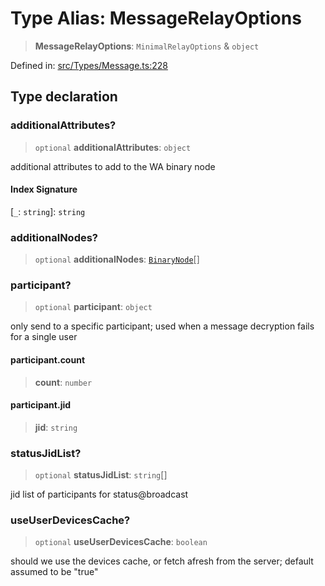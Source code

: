 # Type Alias: MessageRelayOptions

> **MessageRelayOptions**: `MinimalRelayOptions` & `object`

Defined in: [src/Types/Message.ts:228](https://github.com/Fokusdotid/Baileys/blob/c0c23ce3104b65dfcc64246c9ee8a49ef38993b5/src/Types/Message.ts#L228)

## Type declaration

### additionalAttributes?

> `optional` **additionalAttributes**: `object`

additional attributes to add to the WA binary node

#### Index Signature

\[`_`: `string`\]: `string`

### additionalNodes?

> `optional` **additionalNodes**: [`BinaryNode`](BinaryNode.md)[]

### participant?

> `optional` **participant**: `object`

only send to a specific participant; used when a message decryption fails for a single user

#### participant.count

> **count**: `number`

#### participant.jid

> **jid**: `string`

### statusJidList?

> `optional` **statusJidList**: `string`[]

jid list of participants for status@broadcast

### useUserDevicesCache?

> `optional` **useUserDevicesCache**: `boolean`

should we use the devices cache, or fetch afresh from the server; default assumed to be "true"
